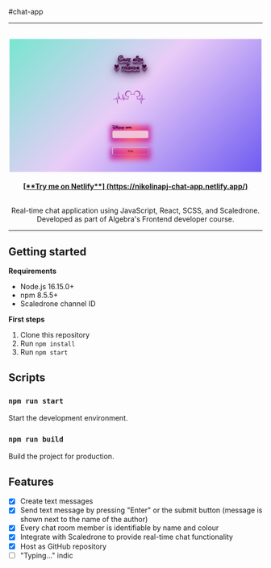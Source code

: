#chat-app

---

<div align ="center">
    <br/>
    <a href="https://react-portfolio-example.vercel.app/" target="__blank">
        <img src="chat.png" alt="React chat app" width="500" />
        <br/>
        <br/>
        <b>
           [**Try me on Netlify**] (https://nikolinapj-chat-app.netlify.app/)
        </b>
    </a>
    <br/>
    <br/>   
    <p>Real-time chat application using JavaScript, React, SCSS, and Scaledrone.
    Developed as part of Algebra's Frontend developer course. </p>

</div>

---

## Getting started

**Requirements**

- Node.js 16.15.0+
- npm 8.5.5+
- Scaledrone channel ID

**First steps**

1. Clone this repository
2. Run `npm install`
3. Run `npm start`

## Scripts

### `npm run start`

Start the development environment.

### `npm run build`

Build the project for production.

## Features

- [x] Create text messages
- [x] Send text message by pressing "Enter" or the submit button (message is shown next to the name of the author)
- [x] Every chat room member is identifiable by name and colour
- [x] Integrate with Scaledrone to provide real-time chat functionality
- [x] Host as GitHub repository
- [ ] "Typing..." indic